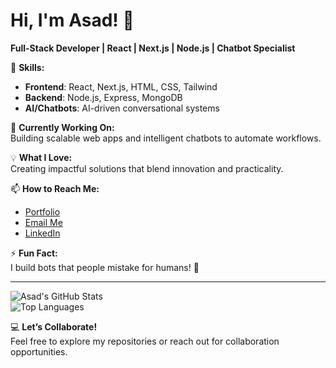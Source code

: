 # Hi, I'm Asad! 👋  
**Full-Stack Developer | React | Next.js | Node.js | Chatbot Specialist**  

🌟 **Skills:**  
- **Frontend**: React, Next.js, HTML, CSS, Tailwind  
- **Backend**: Node.js, Express, MongoDB  
- **AI/Chatbots**: AI-driven conversational systems  

🔭 **Currently Working On:**  
Building scalable web apps and intelligent chatbots to automate workflows.  

💡 **What I Love:**  
Creating impactful solutions that blend innovation and practicality.  

📫 **How to Reach Me:**  
- [Portfolio](https://asad-ali-khan.vercel.app/)  
- [Email Me](mailto:asadali5401@gmail.com)  
- [LinkedIn](https://www.linkedin.com/in/2ak/)  

⚡ **Fun Fact:**  
I build bots that people mistake for humans! 🤖  

---

![Asad's GitHub Stats](https://github-readme-stats.vercel.app/api?username=ASAD5401&show_icons=true&theme=radical)  
![Top Languages](https://github-readme-stats.vercel.app/api/top-langs/?username=ASAD5401&layout=compact&theme=radical)  

💻 **Let’s Collaborate!**  
Feel free to explore my repositories or reach out for collaboration opportunities.  
